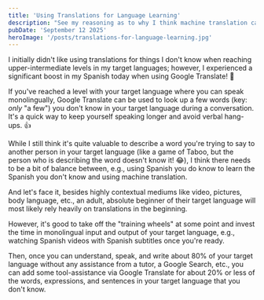 ```yaml
---
title: 'Using Translations for Language Learning'
description: "See my reasoning as to why I think machine translation can boost language learning approaches when balanced with a monolingual ones."
pubDate: 'September 12 2025'
heroImage: '/posts/translations-for-language-learning.jpg'
---
```

I initially didn't like using translations for things I don't know when reaching upper-intermediate levels in my target languages; however, I experienced a significant boost in my Spanish today when using Google Translate! 🚀

If you've reached a level with your target language where you can speak monolingually, Google Translate can be used to look up a few words (key: *only* "a few") you don't know in your target language during a conversation. It's a quick way to keep yourself speaking longer and avoid verbal hang-ups. 👍

While I still think it's quite valuable to describe a word you're trying to say to another person in your target language (like a game of Taboo, but the person who is describing the word doesn't know it! 😂), I think there needs to be a bit of balance between, e.g., using Spanish you do know to learn the Spanish you don't know and using machine translation.

And let's face it, besides highly contextual mediums like video, pictures, body language, etc., an adult, absolute beginner of their target language will most likely rely heavily on translations in the beginning.

However, it's good to take off the "training wheels" at some point and invest the time in monolingual input and output of your target language, e.g., watching Spanish videos with Spanish subtitles once you're ready.

Then, once you can understand, speak, and write about 80% of your target language without any assistance from a tutor, a Google Search, etc., you can add some tool-assistance via Google Translate for about 20% or less of the words, expressions, and sentences in your target language that you don't know.